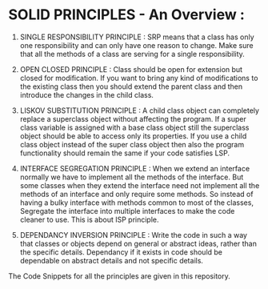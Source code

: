 # SOLID PRINCIPLES - An Overview :

1. SINGLE RESPONSIBILITY PRINCIPLE :
   SRP means that a class has only one responsibility and can only have one reason to change.
   Make sure that all the methods of a class are serving for a single responsibility.

3. OPEN CLOSED PRINCIPLE :
   Class should be open for extension but closed for modification.
   If you want to bring any kind of modifications to the existing class then you should extend the parent class and then
   introduce the changes in the child class.

4. LISKOV SUBSTITUTION PRINCIPLE :
   A child class object can completely replace a superclass object without affecting the program.
   If a super class variable is assigned with a base class object still the superclass object
   should be able to access only its properties.
   If you use a child class object instead of the super class object then also the program functionality should
   remain the same if your code satisfies LSP.

5. INTERFACE SEGREGATION PRINCIPLE :
    When we extend an interface normally we have to implement all the methods of the interface.
    But some classes when they extend the interface need not implement all the methods of an interface and only require some methods.
    So instead of having a bulky interface with methods common to most of the classes, Segregate the interface
    into multiple interfaces to make the code cleaner to use.
    This is about ISP principle.

6. DEPENDANCY INVERSION PRINCIPLE :
   Write the code in such a way that classes or objects depend on general or abstract ideas,
   rather than the specific details.
   Dependancy if it exists in code should be dependable on abstract details and not specific details.

The Code Snippets for all the principles are given in this repository.

